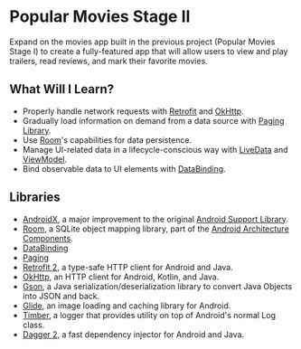 # Popular Movies Stage II

Expand on the movies app built in the previous project (Popular Movies Stage I) to create a fully-featured app that will allow users to view and play trailers, read reviews, and mark their favorite movies.

## What Will I Learn?
*   Properly handle network requests with [Retrofit](https://github.com/square/retrofit) and [OkHttp](https://github.com/square/okhttp).
*   Gradually load information on demand from a data source with [Paging Library](https://developer.android.com/topic/libraries/architecture/paging/).
*   Use [Room](https://developer.android.com/topic/libraries/architecture/room)'s capabilities for data persistence.
*   Manage UI-related data in a lifecycle-conscious way with [LiveData](https://developer.android.com/topic/libraries/architecture/livedata) and [ViewModel](https://developer.android.com/topic/libraries/architecture/viewmodel). 
*   Bind observable data to UI elements with [DataBinding](https://developer.android.com/topic/libraries/data-binding/).

## Libraries
*   [AndroidX](https://developer.android.com/jetpack/androidx/), a major improvement to the original [Android Support Library](https://developer.android.com/topic/libraries/support-library/index).
*   [Room](https://developer.android.com/topic/libraries/architecture/room), a SQLite object mapping library, part of the [Android Architecture Components](https://developer.android.com/topic/libraries/architecture).
*   [DataBinding](https://developer.android.com/topic/libraries/data-binding/)
*   [Paging](https://developer.android.com/topic/libraries/architecture/paging/)
*   [Retrofit 2](https://github.com/square/retrofit), a type-safe HTTP client for Android and Java.
*   [OkHttp](https://github.com/square/okhttp), an HTTP client for Android, Kotlin, and Java. 
*   [Gson](https://github.com/google/gson), a Java serialization/deserialization library to convert Java Objects into JSON and back.
*   [Glide](https://github.com/bumptech/glide), an image loading and caching library for Android.
*   [Timber](https://github.com/JakeWharton/timber), a logger that provides utility on top of Android's normal Log class. 
*   [Dagger 2](https://github.com/google/dagger), a fast dependency injector for Android and Java.  
